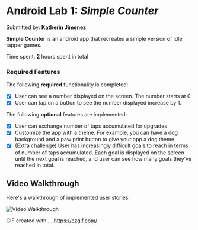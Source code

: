 # Android Lab 1: _Simple Counter_

Submitted by: **Katherin Jimenez**

**Simple Counter** is an android app that recreates a simple version of idle tapper games.

Time spent: **2** hours spent in total

### Required Features
The following **required** functionality is completed:
- [x] User can see a number displayed on the screen. The number starts at 0.
- [x] User can tap on a button to see the number displayed increase by 1.

The following **optional** features are implemented:
- [x] User can exchange number of taps accumulated for upgrades
- [x] Customize the app with a theme. For example, you can have a dog background and a paw print button to give your app a dog theme.
- [x] (Extra challenge) User has increasingly difficult goals to reach in terms of number of taps accumulated. Each goal is displayed on the screen until the next goal is reached, and user can see how many goals they've reached in total.

## Video Walkthrough

Here's a walkthrough of implemented user stories:

<img src='./resources/simplecounter.gif' title='Video Walkthrough' width='' alt='Video Walkthrough' />

<!-- Replace this with whatever GIF tool you used! -->

GIF created with ... https://ezgif.com/